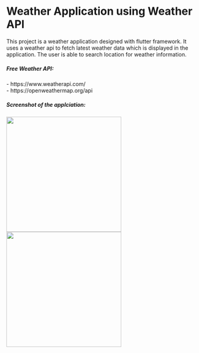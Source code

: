 # Weather Application using Weather API

This project is a weather application designed with flutter framework. It uses a weather api to fetch latest weather data which is displayed in the application. The user is able to search location for weather information. 

<h5>Free Weather API: </h5>
- https://www.weatherapi.com/ <br>
- https://openweathermap.org/api


<h5>Screenshot of the applciation:</h5>

<img src="https://user-images.githubusercontent.com/89770092/182083817-9f69d6e6-8188-461f-a129-8c2fc4be829a.jpg" width="300"> <img src="https://user-images.githubusercontent.com/89770092/182083821-60398a65-2974-4e9b-a83f-e4fbb9cf1cae.jpg" width="300">

